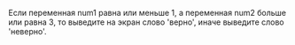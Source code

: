 Если переменная num1 равна или меньше 1, а переменная num2 больше или равна 3, то выведите на экран слово 'верно', иначе выведите слово 'неверно'.